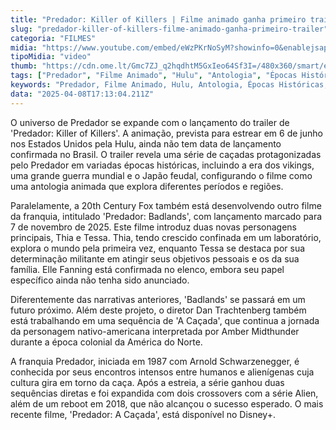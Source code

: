 ```yaml
---
title: "Predador: Killer of Killers | Filme animado ganha primeiro trailer"
slug: "predador-killer-of-killers-filme-animado-ganha-primeiro-trailer"
categoria: "FILMES"
midia: "https://www.youtube.com/embed/eWzPKrNoSyM?showinfo=0&enablejsapi=1"
tipoMidia: "video"
thumb: "https://cdn.ome.lt/Gmc7ZJ_q2hqdhtM5GxIeo64Sf3I=/480x360/smart/extras/conteudos/Captura_de_tela_2025-04-08_131249.png"
tags: ["Predador", "Filme Animado", "Hulu", "Antologia", "Épocas Históricas", "20th Century Fox", "Elle Fanning", "Franquia Alien"]
keywords: "Predador, Filme Animado, Hulu, Antologia, Épocas Históricas, 20th Century Fox, Elle Fanning, Franquia Alien"
data: "2025-04-08T17:13:04.211Z"
---
```


O universo de Predador se expande com o lançamento do trailer de 'Predador: Killer of Killers'. A animação, prevista para estrear em 6 de junho nos Estados Unidos pela Hulu, ainda não tem data de lançamento confirmada no Brasil. O trailer revela uma série de caçadas protagonizadas pelo Predador em variadas épocas históricas, incluindo a era dos vikings, uma grande guerra mundial e o Japão feudal, configurando o filme como uma antologia animada que explora diferentes períodos e regiões.

Paralelamente, a 20th Century Fox também está desenvolvendo outro filme da franquia, intitulado 'Predador: Badlands', com lançamento marcado para 7 de novembro de 2025. Este filme introduz duas novas personagens principais, Thia e Tessa. Thia, tendo crescido confinada em um laboratório, explora o mundo pela primeira vez, enquanto Tessa se destaca por sua determinação militante em atingir seus objetivos pessoais e os da sua família. Elle Fanning está confirmada no elenco, embora seu papel específico ainda não tenha sido anunciado.

Diferentemente das narrativas anteriores, 'Badlands' se passará em um futuro próximo. Além deste projeto, o diretor Dan Trachtenberg também está trabalhando em uma sequência de 'A Caçada', que continua a jornada da personagem nativo-americana interpretada por Amber Midthunder durante a época colonial da América do Norte.

A franquia Predador, iniciada em 1987 com Arnold Schwarzenegger, é conhecida por seus encontros intensos entre humanos e alienígenas cuja cultura gira em torno da caça. Após a estreia, a série ganhou duas sequências diretas e foi expandida com dois crossovers com a série Alien, além de um reboot em 2018, que não alcançou o sucesso esperado. O mais recente filme, 'Predador: A Caçada', está disponível no Disney+.